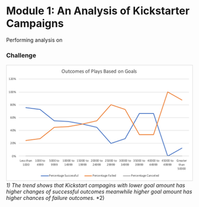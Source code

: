# Module 1: An Analysis of Kickstarter Campaigns
Performing analysis on 

### Challenge
![](Images/Outcome_of_Plays_Based_on_Goals.png)
*1) The trend shows that Kickstart campagins with lower goal amount has higher changes of successful outcomes meanwhile higher goal amount has higher chances of failure outcomes.*
*2) 
